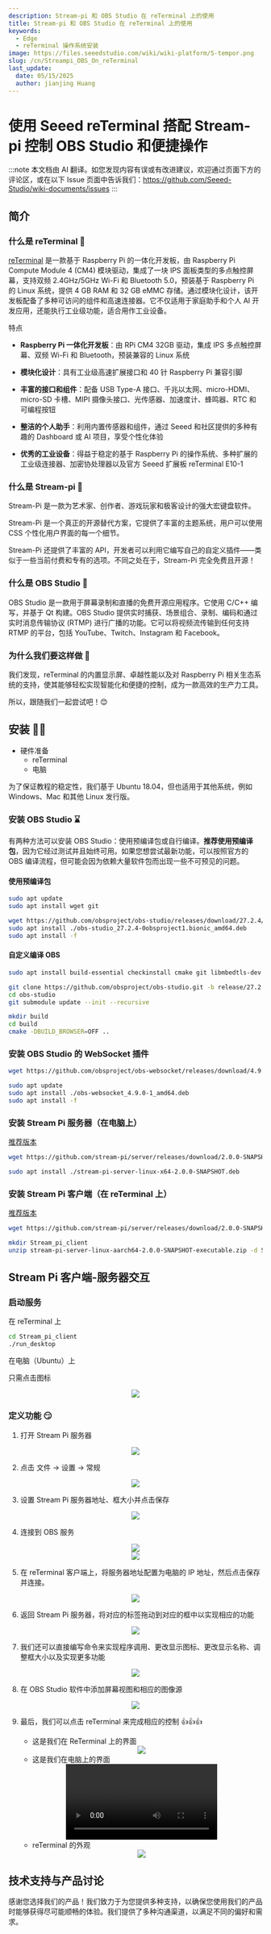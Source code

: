 ```yaml
---
description: Stream-pi 和 OBS Studio 在 reTerminal 上的使用
title: Stream-pi 和 OBS Studio 在 reTerminal 上的使用
keywords:
  - Edge
  - reTerminal 操作系统安装
image: https://files.seeedstudio.com/wiki/wiki-platform/S-tempor.png
slug: /cn/Streampi_OBS_On_reTerminal
last_update:
  date: 05/15/2025
  author: jianjing Huang
---
```


# 使用 Seeed reTerminal 搭配 Stream-pi 控制 OBS Studio 和便捷操作

:::note
本文档由 AI 翻译。如您发现内容有误或有改进建议，欢迎通过页面下方的评论区，或在以下 Issue 页面中告诉我们：https://github.com/Seeed-Studio/wiki-documents/issues
:::

## 简介

### 什么是 reTerminal 🤔

[reTerminal](https://www.seeedstudio.com/ReTerminal-with-CM4-p-4904.html) 是一款基于 Raspberry Pi 的一体化开发板，由 Raspberry Pi Compute Module 4 (CM4) 模块驱动，集成了一块 IPS 面板类型的多点触控屏幕，支持双频 2.4GHz/5GHz Wi-Fi 和 Bluetooth 5.0，预装基于 Raspberry Pi 的 Linux 系统，提供 4 GB RAM 和 32 GB eMMC 存储。通过模块化设计，该开发板配备了多种可访问的组件和高速连接器。它不仅适用于家庭助手和个人 AI 开发应用，还能执行工业级功能，适合用作工业设备。

特点

- **Raspberry Pi 一体化开发板**：由 RPi CM4 32GB 驱动，集成 IPS 多点触控屏幕、双频 Wi-Fi 和 Bluetooth，预装兼容的 Linux 系统

- **模块化设计**：具有工业级高速扩展接口和 40 针 Raspberry Pi 兼容引脚

- **丰富的接口和组件**：配备 USB Type-A 接口、千兆以太网、micro-HDMI、micro-SD 卡槽、MIPI 摄像头接口、光传感器、加速度计、蜂鸣器、RTC 和可编程按钮

- **整洁的个人助手**：利用内置传感器和组件，通过 Seeed 和社区提供的多种有趣的 Dashboard 或 AI 项目，享受个性化体验

- **优秀的工业设备**：得益于稳定的基于 Raspberry Pi 的操作系统、多种扩展的工业级连接器、加密协处理器以及官方 Seeed 扩展板 reTerminal E10-1

### 什么是 Stream-pi 🤔

Stream-Pi 是一款为艺术家、创作者、游戏玩家和极客设计的强大宏键盘软件。

Stream-Pi 是一个真正的开源替代方案，它提供了丰富的主题系统，用户可以使用 CSS 个性化用户界面的每一个细节。

Stream-Pi 还提供了丰富的 API，开发者可以利用它编写自己的自定义插件——类似于一些当前付费和专有的选项。不同之处在于，Stream-Pi 完全免费且开源！

### 什么是 OBS Studio 🤔

OBS Studio 是一款用于屏幕录制和直播的免费开源应用程序。它使用 C/C++ 编写，并基于 Qt 构建。OBS Studio 提供实时捕获、场景组合、录制、编码和通过实时消息传输协议 (RTMP) 进行广播的功能。它可以将视频流传输到任何支持 RTMP 的平台，包括 YouTube、Twitch、Instagram 和 Facebook。

### 为什么我们要这样做 🤨

我们发现，reTerminal 的内置显示屏、卓越性能以及对 Raspberry Pi 相关生态系统的支持，使其能够轻松实现智能化和便捷的控制，成为一款高效的生产力工具。

所以，跟随我们一起尝试吧！😊

## 安装 🐱‍🚀

- 硬件准备
  - reTerminal
  - 电脑

为了保证教程的稳定性，我们基于 Ubuntu 18.04，但也适用于其他系统，例如 Windows、Mac 和其他 Linux 发行版。

### 安装 OBS Studio ⌛

有两种方法可以安装 OBS Studio：使用预编译包或自行编译。**推荐使用预编译包**，因为它经过测试并且始终可用。如果您想尝试最新功能，可以按照官方的 OBS 编译流程，但可能会因为依赖大量软件包而出现一些不可预见的问题。

#### 使用预编译包

```bash
sudo apt update 
sudo apt install wget git 
```

```bash
wget https://github.com/obsproject/obs-studio/releases/download/27.2.4/obs-studio_27.2.4-0obsproject1.bionic_amd64.deb
sudo apt install ./obs-studio_27.2.4-0obsproject1.bionic_amd64.deb
sudo apt install -f
```

#### 自定义编译 OBS

```bash
sudo apt install build-essential checkinstall cmake git libmbedtls-dev libasound2-dev libavcodec-dev libavdevice-dev libavfilter-dev libavformat-dev libavutil-dev libcurl4-openssl-dev libfontconfig1-dev libfreetype6-dev libgl1-mesa-dev libjack-jackd2-dev libjansson-dev libluajit-5.1-dev libpulse-dev libqt5x11extras5-dev libspeexdsp-dev libswresample-dev libswscale-dev libudev-dev libv4l-dev libvlc-dev libx11-dev libx11-xcb1 libx11-xcb-dev libxcb-xinput0 libxcb-xinput-dev libxcb-randr0 libxcb-randr0-dev libxcb-xfixes0 libxcb-xfixes0-dev libx264-dev libxcb-shm0-dev libxcb-xinerama0-dev libxcomposite-dev libxinerama-dev pkg-config python3-dev qtbase5-dev libqt5svg5-dev swig libwayland-dev qtbase5-private-dev libpci-dev
```

```bash
git clone https://github.com/obsproject/obs-studio.git -b release/27.2 obs_27.2
cd obs-studio
git submodule update --init --recursive
```

```bash
mkdir build
cd build
cmake -DBUILD_BROWSER=OFF ..
```

### 安装 OBS Studio 的 WebSocket 插件

```bash
wget https://github.com/obsproject/obs-websocket/releases/download/4.9.0/obs-websocket_4.9.0-1_amd64.deb
```

```bash
sudo apt update 
sudo apt install ./obs-websocket_4.9.0-1_amd64.deb
sudo apt install -f
```

### 安装 Stream Pi 服务器（在电脑上）

[推荐版本](https://github.com/stream-pi/server/releases/tag/2.0.0-SNAPSHOT)

```bash
wget https://github.com/stream-pi/server/releases/download/2.0.0-SNAPSHOT/stream-pi-server-linux-x64-2.0.0-SNAPSHOT.deb
```

```bash
sudo apt install ./stream-pi-server-linux-x64-2.0.0-SNAPSHOT.deb
```

### 安装 Stream Pi 客户端（在 reTerminal 上）

[推荐版本](https://github.com/stream-pi/client/releases/tag/2.0.0-SNAPSHOT)

```bash
wget https://github.com/stream-pi/server/releases/download/2.0.0-SNAPSHOT/stream-pi-server-linux-aarch64-2.0.0-SNAPSHOT-executable.zip
```

```bash
mkdir Stream_pi_client 
unzip stream-pi-server-linux-aarch64-2.0.0-SNAPSHOT-executable.zip -d Stream_pi_client
```

## Stream Pi 客户端-服务器交互

### 启动服务

在 reTerminal 上

```bash
cd Stream_pi_client
./run_desktop
```

在电脑（Ubuntu）上

只需点击图标

<div align="center"><img width={500} src="https://files.seeedstudio.com/wiki/ReTerminal/Streampi/01.jpg"/></div>

### 定义功能 😏

1. 打开 Stream Pi 服务器

<div align="center"><img width={500} src="https://files.seeedstudio.com/wiki/ReTerminal/Streampi/02.jpg"/></div>

2. 点击 文件 -> 设置 -> 常规

<div align="center"><img width={500} src="https://files.seeedstudio.com/wiki/ReTerminal/Streampi/03.jpg"/></div>

3. 设置 Stream Pi 服务器地址、框大小并点击保存

<div align="center"><img width={500} src="https://files.seeedstudio.com/wiki/ReTerminal/Streampi/04.jpg"/></div>

4. 连接到 OBS 服务

<div align="center"><img width={500} src="https://files.seeedstudio.com/wiki/ReTerminal/Streampi/06.jpg"/></div>
<div align="center"><img width={500} src="https://files.seeedstudio.com/wiki/ReTerminal/Streampi/05.jpg"/></div>

5. 在 reTerminal 客户端上，将服务器地址配置为电脑的 IP 地址，然后点击保存并连接。

<div align="center"><img width={500} src="https://files.seeedstudio.com/wiki/ReTerminal/Streampi/09.jpg"/></div>

6. 返回 Stream Pi 服务器，将对应的标签拖动到对应的框中以实现相应的功能

<div align="center"><img width={500} src="https://files.seeedstudio.com/wiki/ReTerminal/Streampi/07.jpg"/></div>

7. 我们还可以直接编写命令来实现程序调用、更改显示图标、更改显示名称、调整框大小以及实现更多功能

<div align="center"><img width={500} src="https://files.seeedstudio.com/wiki/ReTerminal/Streampi/11.jpg"/></div>

8. 在 OBS Studio 软件中添加屏幕视图和相应的图像源

<div align="center"><img width={500} src="https://files.seeedstudio.com/wiki/ReTerminal/Streampi/08.jpg"/></div>

9. 最后，我们可以点击 reTerminal 来完成相应的控制 👍👍👍

    - 这是我们在 ReTerminal 上的界面

    <div align="center"><img width={500} src="https://files.seeedstudio.com/wiki/ReTerminal/Streampi/10.jpg"/></div>

    - 这是我们在电脑上的界面

    <div align="center"><video width={500} controls><source src="https://files.seeedstudio.com/wiki/ReTerminal/Streampi/demo.mkv"/></video></div>

    - reTerminal 的外观

    <div align="center"><img width={500} src="https://files.seeedstudio.com/wiki/ReTerminal/Streampi/12.jpg"/></div>

## 技术支持与产品讨论

感谢您选择我们的产品！我们致力于为您提供多种支持，以确保您使用我们的产品时能够获得尽可能顺畅的体验。我们提供了多种沟通渠道，以满足不同的偏好和需求。

<div class="button_tech_support_container">
<a href="https://forum.seeedstudio.com/" class="button_forum"></a> 
<a href="https://www.seeedstudio.com/contacts" class="button_email"></a>
</div>

<div class="button_tech_support_container">
<a href="https://discord.gg/eWkprNDMU7" class="button_discord"></a> 
<a href="https://github.com/Seeed-Studio/wiki-documents/discussions/69" class="button_discussion"></a>
</div>